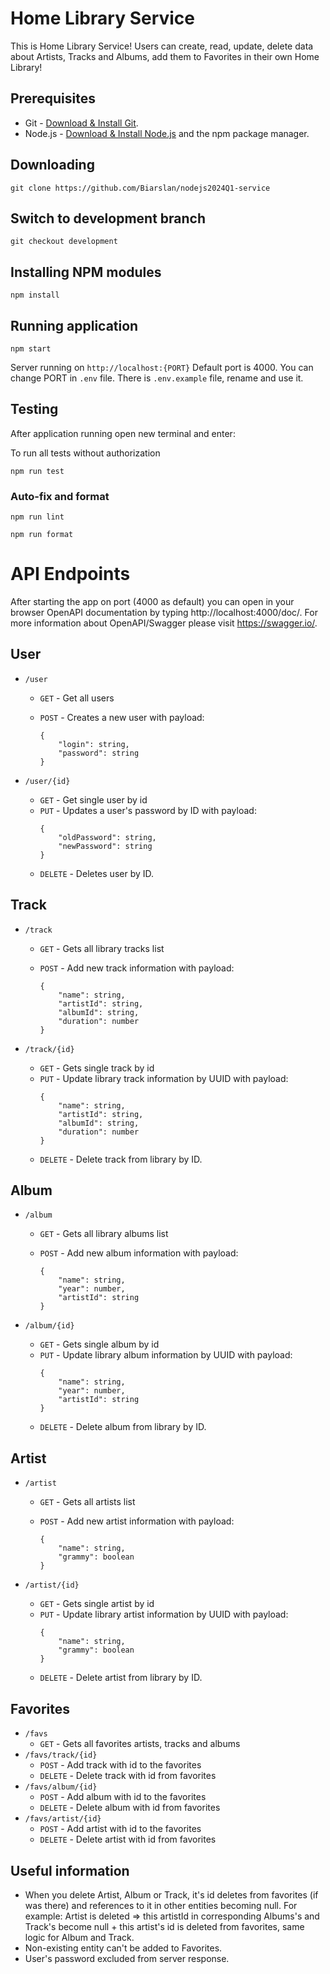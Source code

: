 # Home Library Service

This is Home Library Service! Users can create, read, update, delete data about Artists, Tracks and Albums, add them to Favorites in their own Home Library!

## Prerequisites

- Git - [Download & Install Git](https://git-scm.com/downloads).
- Node.js - [Download & Install Node.js](https://nodejs.org/en/download/) and the npm package manager.

## Downloading

```
git clone https://github.com/Biarslan/nodejs2024Q1-service
```

## Switch to development branch

```
git checkout development
```

## Installing NPM modules

```
npm install
```

## Running application

```
npm start
```

Server running on `http://localhost:{PORT}`
Default port is 4000. You can change PORT in `.env` file. There is `.env.example` file, rename and use it.

## Testing

After application running open new terminal and enter:

To run all tests without authorization

```
npm run test
```

### Auto-fix and format

```
npm run lint
```

```
npm run format
```

# API Endpoints

After starting the app on port (4000 as default) you can open
in your browser OpenAPI documentation by typing http://localhost:4000/doc/.
For more information about OpenAPI/Swagger please visit https://swagger.io/.

## User

- `/user`

  - `GET` - Get all users
  - `POST` - Creates a new user with payload:

    ```
    {
        "login": string,
        "password": string
    }
    ```

- `/user/{id}`
  - `GET` - Get single user by id
  - `PUT` - Updates a user's password by ID with payload:
    ```
    {
        "oldPassword": string,
        "newPassword": string
    }
    ```
  - `DELETE` - Deletes user by ID.

## Track

- `/track`

  - `GET` - Gets all library tracks list
  - `POST` - Add new track information with payload:

    ```
    {
        "name": string,
        "artistId": string,
        "albumId": string,
        "duration": number
    }
    ```

- `/track/{id}`
  - `GET` - Gets single track by id
  - `PUT` - Update library track information by UUID with payload:
    ```
    {
        "name": string,
        "artistId": string,
        "albumId": string,
        "duration": number
    }
    ```
  - `DELETE` - Delete track from library by ID.

## Album

- `/album`

  - `GET` - Gets all library albums list
  - `POST` - Add new album information with payload:

    ```
    {
        "name": string,
        "year": number,
        "artistId": string
    }
    ```

- `/album/{id}`
  - `GET` - Gets single album by id
  - `PUT` - Update library album information by UUID with payload:
    ```
    {
        "name": string,
        "year": number,
        "artistId": string
    }
    ```
  - `DELETE` - Delete album from library by ID.

## Artist

- `/artist`

  - `GET` - Gets all artists list
  - `POST` - Add new artist information with payload:

    ```
    {
        "name": string,
        "grammy": boolean
    }
    ```

- `/artist/{id}`
  - `GET` - Gets single artist by id
  - `PUT` - Update library artist information by UUID with payload:
    ```
    {
        "name": string,
        "grammy": boolean
    }
    ```
  - `DELETE` - Delete artist from library by ID.

## Favorites

- `/favs`
  - `GET` - Gets all favorites artists, tracks and albums
- `/favs/track/{id}`
  - `POST` - Add track with id to the favorites
  - `DELETE` - Delete track with id from favorites
- `/favs/album/{id}`
  - `POST` - Add album with id to the favorites
  - `DELETE` - Delete album with id from favorites
- `/favs/artist/{id}`
  - `POST` - Add artist with id to the favorites
  - `DELETE` - Delete artist with id from favorites

## Useful information

- When you delete Artist, Album or Track, it's id deletes from favorites (if was there) and references to it in other entities becoming null. For example: Artist is deleted => this artistId in corresponding Albums's and Track's become null + this artist's id is deleted from favorites, same logic for Album and Track.
- Non-existing entity can't be added to Favorites.
- User's password excluded from server response.

